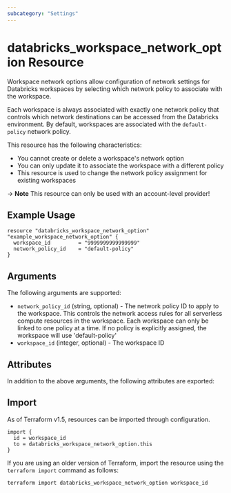```yaml
---
subcategory: "Settings"
---
```

# databricks_workspace_network_option Resource
Workspace network options allow configuration of network settings for Databricks workspaces by selecting which network policy to associate with the workspace.

Each workspace is always associated with exactly one network policy that controls which network destinations can be accessed from the Databricks environment. By default, workspaces are associated with the `default-policy` network policy.

This resource has the following characteristics:

- You cannot create or delete a workspace's network option
- You can only update it to associate the workspace with a different policy
- This resource is used to change the network policy assignment for existing workspaces

-> **Note** This resource can only be used with an account-level provider!

## Example Usage
```hcl
resource "databricks_workspace_network_option"    "example_workspace_network_option" {
  workspace_id         = "9999999999999999"
  network_policy_id    = "default-policy"
}
```

## Arguments
The following arguments are supported:
* `network_policy_id` (string, optional) - The network policy ID to apply to the workspace. This controls the network access rules
  for all serverless compute resources in the workspace. Each workspace can only be
  linked to one policy at a time. If no policy is explicitly assigned,
  the workspace will use 'default-policy'
* `workspace_id` (integer, optional) - The workspace ID



## Attributes
In addition to the above arguments, the following attributes are exported:

## Import
As of Terraform v1.5, resources can be imported through configuration.
```hcl
import {
  id = workspace_id
  to = databricks_workspace_network_option.this
}
```

If you are using an older version of Terraform, import the resource using the `terraform import` command as follows:
```sh
terraform import databricks_workspace_network_option workspace_id
```